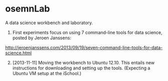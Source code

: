 osemnLab
========

A data science workbench and laboratory.

1. First experiments focus on using 7 command-line tools for data
science, posted by Jeroen Janssens:

  http://jeroenjanssens.com/2013/09/19/seven-command-line-tools-for-data-science.html

2. [2013-11-11] Moving the workbench to Ubuntu 12.10. This entails new
instructions for downloading and setting up the tools. (Expecting a
Ubuntu VM setup at the iSchool.)
